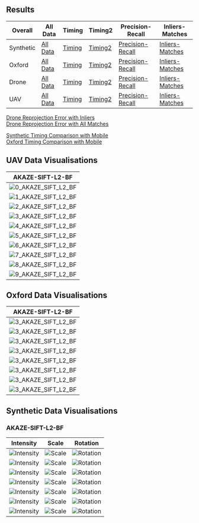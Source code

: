 ## Results

|Overall|All Data|Timing|Timing2|Precision-Recall|Inliers-Matches|  
|---|---|---|---|---|---|  
|Synthetic  | [All Data](https://abbaselmas.github.io/Phd-Evaluation/html/synthetic.html)  | [Timing](https://abbaselmas.github.io/Phd-Evaluation/html/synthetic_timing.html) | [Timing2](https://abbaselmas.github.io/Phd-Evaluation/html/synthetic_timing2.html)   | [Precision-Recall](https://abbaselmas.github.io/Phd-Evaluation/html/synthetic_Precision-Recall.html) | [Inliers-Matches](https://abbaselmas.github.io/Phd-Evaluation/html/synthetic_Inliers-Matches.html)   |  
|Oxford     | [All Data](https://abbaselmas.github.io/Phd-Evaluation/html/oxford.html)     | [Timing](https://abbaselmas.github.io/Phd-Evaluation/html/oxford_timing.html)    | [Timing2](https://abbaselmas.github.io/Phd-Evaluation/html/oxford_timing2.html)      | [Precision-Recall](https://abbaselmas.github.io/Phd-Evaluation/html/oxford_Precision-Recall.html)    | [Inliers-Matches](https://abbaselmas.github.io/Phd-Evaluation/html/oxford_Inliers-Matches.html)      |  
|Drone      | [All Data](https://abbaselmas.github.io/Phd-Evaluation/html/drone.html)      | [Timing](https://abbaselmas.github.io/Phd-Evaluation/html/drone_timing.html)     | [Timing2](https://abbaselmas.github.io/Phd-Evaluation/html/drone_timing2.html)       | [Precision-Recall](https://abbaselmas.github.io/Phd-Evaluation/html/drone_Precision-Recall.html)     | [Inliers-Matches](https://abbaselmas.github.io/Phd-Evaluation/html/drone_Inliers-Matches.html)       |  
|UAV        | [All Data](https://abbaselmas.github.io/Phd-Evaluation/html/uav.html)        | [Timing](https://abbaselmas.github.io/Phd-Evaluation/html/uav_timing.html)       | [Timing2](https://abbaselmas.github.io/Phd-Evaluation/html/uav_timing2.html)         | [Precision-Recall](https://abbaselmas.github.io/Phd-Evaluation/html/uav_Precision-Recall.html)       | [Inliers-Matches](https://abbaselmas.github.io/Phd-Evaluation/html/uav_Inliers-Matches.html)         |  

[Drone Reprojection Error with Inliers](https://abbaselmas.github.io/Phd-Evaluation/html/drone_reprojection_error_inliers.html)  
[Drone Reprojection Error with All Matches](https://abbaselmas.github.io/Phd-Evaluation/html/drone_reprojection_error_matches.html)

[Synthetic Timing Comparison with Mobile](https://abbaselmas.github.io/Phd-Evaluation/html/synthetic_timing_mobile.html)  
[Oxford Timing Comparison with Mobile](https://abbaselmas.github.io/Phd-Evaluation/html/oxford_timing_mobile.html)


## UAV Data Visualisations
|AKAZE-SIFT-L2-BF|
|---|
|![0_AKAZE_SIFT_L2_BF](/draws/uav/0_AKAZE_SIFT_L2_BF.png)|  
|![1_AKAZE_SIFT_L2_BF](/draws/uav/1_AKAZE_SIFT_L2_BF.png)|  
|![2_AKAZE_SIFT_L2_BF](/draws/uav/2_AKAZE_SIFT_L2_BF.png)|  
|![3_AKAZE_SIFT_L2_BF](/draws/uav/3_AKAZE_SIFT_L2_BF.png)|  
|![4_AKAZE_SIFT_L2_BF](/draws/uav/4_AKAZE_SIFT_L2_BF.png)|  
|![5_AKAZE_SIFT_L2_BF](/draws/uav/5_AKAZE_SIFT_L2_BF.png)|  
|![6_AKAZE_SIFT_L2_BF](/draws/uav/6_AKAZE_SIFT_L2_BF.png)|  
|![7_AKAZE_SIFT_L2_BF](/draws/uav/7_AKAZE_SIFT_L2_BF.png)|  
|![8_AKAZE_SIFT_L2_BF](/draws/uav/8_AKAZE_SIFT_L2_BF.png)|  
|![9_AKAZE_SIFT_L2_BF](/draws/uav/9_AKAZE_SIFT_L2_BF.png)|  

## Oxford Data Visualisations
|AKAZE-SIFT-L2-BF|
|---|
|![3_AKAZE_SIFT_L2_BF](/draws/bark/3_AKAZE_SIFT_L2_BF.png)   |  
|![3_AKAZE_SIFT_L2_BF](/draws/bikes/3_AKAZE_SIFT_L2_BF.png)  |  
|![3_AKAZE_SIFT_L2_BF](/draws/boat/3_AKAZE_SIFT_L2_BF.png)   |  
|![3_AKAZE_SIFT_L2_BF](/draws/graf/3_AKAZE_SIFT_L2_BF.png)   |  
|![3_AKAZE_SIFT_L2_BF](/draws/leuven/3_AKAZE_SIFT_L2_BF.png) |  
|![3_AKAZE_SIFT_L2_BF](/draws/trees/3_AKAZE_SIFT_L2_BF.png)  |  
|![3_AKAZE_SIFT_L2_BF](/draws/ubc/3_AKAZE_SIFT_L2_BF.png)    |  
|![3_AKAZE_SIFT_L2_BF](/draws/wall/3_AKAZE_SIFT_L2_BF.png)   |  

## Synthetic Data Visualisations
### AKAZE-SIFT-L2-BF

|Intensity|Scale|Rotation|  
|---|---|---|  
|![Intensity](/draws/intensity/bird_7_AKAZE_SIFT_L2_BF.png)         |![Scale](/draws/scale/bird_4_AKAZE_SIFT_L2_BF.png)         |![Rotation](/draws/rot/bird_4_AKAZE_SIFT_L2_BF.png)        |  
|![Intensity](/draws/intensity/colors_7_AKAZE_SIFT_L2_BF.png)       |![Scale](/draws/scale/colors_4_AKAZE_SIFT_L2_BF.png)       |![Rotation](/draws/rot/colors_4_AKAZE_SIFT_L2_BF.png)      |  
|![Intensity](/draws/intensity/dogman_7_AKAZE_SIFT_L2_BF.png)       |![Scale](/draws/scale/dogman_4_AKAZE_SIFT_L2_BF.png)       |![Rotation](/draws/rot/dogman_4_AKAZE_SIFT_L2_BF.png)      |  
|![Intensity](/draws/intensity/tempera_7_AKAZE_SIFT_L2_BF.png)      |![Scale](/draws/scale/tempera_4_AKAZE_SIFT_L2_BF.png)      |![Rotation](/draws/rot/tempera_4_AKAZE_SIFT_L2_BF.png)     |  
|![Intensity](/draws/intensity/woman_7_AKAZE_SIFT_L2_BF.png)        |![Scale](/draws/scale/woman_4_AKAZE_SIFT_L2_BF.png)        |![Rotation](/draws/rot/woman_4_AKAZE_SIFT_L2_BF.png)       |  
|![Intensity](/draws/intensity/wormhole_7_AKAZE_SIFT_L2_BF.png)     |![Scale](/draws/scale/wormhole_4_AKAZE_SIFT_L2_BF.png)     |![Rotation](/draws/rot/wormhole_4_AKAZE_SIFT_L2_BF.png)    |  
|![Intensity](/draws/intensity/yard_7_AKAZE_SIFT_L2_BF.png)         |![Scale](/draws/scale/yard_4_AKAZE_SIFT_L2_BF.png)         |![Rotation](/draws/rot/yard_4_AKAZE_SIFT_L2_BF.png)        |  
